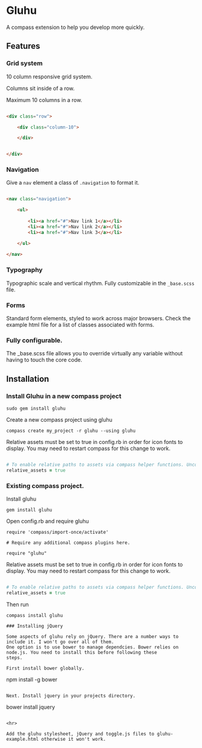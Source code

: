 Gluhu
=====

A compass extension to help you develop more quickly. 

Features 
--------

### Grid system 

10 column responsive grid system. 

Columns sit inside of a row.

Maximum 10 columns in a row. 

``` HTML 

<div class="row">

	<div class="column-10">

	</div>


</div>

``` 

### Navigation 

Give a `nav` element a class of `.navigation` to format it. 

``` HTML

<nav class="navigation">

	<ul>
		
		<li><a href="#">Nav link 1</a></li>
		<li><a href="#">Nav link 2</a></li>
		<li><a href="#">Nav link 3</a></li>

	</ul>
		
</nav>

``` 
### Typography 

Typographic scale and vertical rhythm. Fully customizable in the `_base.scss` file.

### Forms 

Standard form elements, styled to work across major browsers. Check the example html file for a list of classes associated with forms.

### Fully configurable. 

The _base.scss file allows you to override virtually any variable without having to touch the core code.

Installation 
------------

### Install Gluhu in a new compass project

```
sudo gem install gluhu

```
Create a new compass project using gluhu

``` 
compass create my_project -r gluhu --using gluhu

```

Relative assets must be set to true in config.rb in order for icon fonts to display. You may need to restart compass for this change to work.

``` Ruby

# To enable relative paths to assets via compass helper functions. Uncomment:
relative_assets = true

```

### Existing compass project. 

Install gluhu 

``` 
gem install gluhu

```

Open config.rb and require gluhu

```
require 'compass/import-once/activate'

# Require any additional compass plugins here.

require "gluhu"

```

Relative assets must be set to true in config.rb in order for icon fonts to display. You may need to restart compass for this change to work.

``` Ruby

# To enable relative paths to assets via compass helper functions. Uncomment:
relative_assets = true

```

Then run 

``` 
compass install gluhu

### Installing jQuery

Some aspects of gluhu rely on jQuery. There are a number ways to include it. I won't go over all of them. 
One option is to use bower to manage dependcies. Bower relies on node.js. You need to install this before following these 
steps. 

First install bower globally. 

``` 

npm install -g bower

``` 

Next. Install jquery in your projects directory.

``` 

bower install jquery

```

<hr>

Add the gluhu stylesheet, jQuery and toggle.js files to gluhu-example.html otherwise it won't work. 